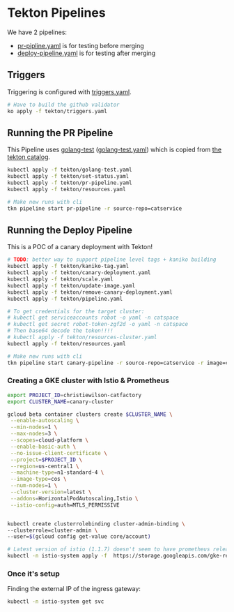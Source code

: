 # Tekton Pipelines

We have 2 pipelines:
* [pr-pipline.yaml](./pr-pipeline.yaml) is for testing before merging
* [deploy-pipeline.yaml](./deploy-pipeline.yaml) is for testing after merging

## Triggers

Triggering is configured with [triggers.yaml](./triggers.yaml).

```bash
# Have to build the github validator
ko apply -f tekton/triggers.yaml
```

## Running the PR Pipeline

This Pipeline uses [golang-test](https://github.com/tektoncd/catalog/tree/master/golang#golang-test) 
([golang-test.yaml](golang-test.yaml))
which is copied from [the tekton catalog](https://github.com/tektoncd/catalog).

```bash
kubectl apply -f tekton/golang-test.yaml
kubectl apply -f tekton/set-status.yaml
kubectl apply -f tekton/pr-pipeline.yaml
kubectl apply -f tekton/resources.yaml

# Make new runs with cli
tkn pipeline start pr-pipeline -r source-repo=catservice
```

## Running the Deploy Pipeline

This is a POC of a canary deployment with Tekton!

```bash
# TODO: better way to support pipeline level tags + kaniko building
kubectl apply -f tekton/kaniko-tag.yaml
kubectl apply -f tekton/canary-deployment.yaml
kubectl apply -f tekton/scale.yaml
kubectl apply -f tekton/update-image.yaml
kubectl apply -f tekton/remove-canary-deployment.yaml
kubectl apply -f tekton/pipeline.yaml

# To get credentials for the target cluster:
# kubectl get serviceaccounts robot -o yaml -n catspace
# kubectl get secret robot-token-zgf2d -o yaml -n catspace
# Then base64 decode the token!!!!
# kubectl apply -f tekton/resources-cluster.yaml
kubectl apply -f tekton/resources.yaml

# Make new runs with cli
tkn pipeline start canary-pipeline -r source-repo=catservice -r image=christie-catservice-image -r cluster=catservice-cluster -p tag=0.10.0
```


### Creating a GKE cluster with Istio & Prometheus

```bash
export PROJECT_ID=christiewilson-catfactory
export CLUSTER_NAME=canary-cluster

gcloud beta container clusters create $CLUSTER_NAME \
 --enable-autoscaling \
 --min-nodes=1 \
 --max-nodes=3 \
 --scopes=cloud-platform \
 --enable-basic-auth \
 --no-issue-client-certificate \
 --project=$PROJECT_ID \
 --region=us-central1 \
 --machine-type=n1-standard-4 \
 --image-type=cos \
 --num-nodes=1 \
 --cluster-version=latest \
 --addons=HorizontalPodAutoscaling,Istio \
 --istio-config=auth=MTLS_PERMISSIVE


kubectl create clusterrolebinding cluster-admin-binding \
--clusterrole=cluster-admin \
--user=$(gcloud config get-value core/account)

# Latest version of istio (1.1.7) doesn't seem to have prometheus released with it?
kubectl -n istio-system apply -f  https://storage.googleapis.com/gke-release/istio/release/1.0.6-gke.3/patches/install-prometheus.yaml
```

### Once it's setup

Finding the external IP of the ingress gateway:

```bash
kubectl -n istio-system get svc
```
